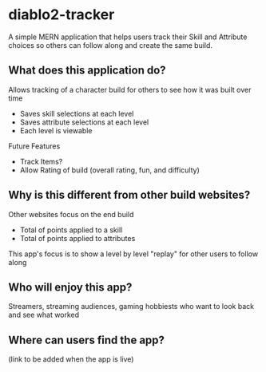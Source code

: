 # diablo2-tracker
A simple MERN application that helps users track their Skill and Attribute choices so others can follow along and create the same build.

## What does this application do?

Allows tracking of a character build for others to see how it was built over time
- Saves skill selections at each level
- Saves attribute selections at each level
- Each level is viewable

Future Features
- Track Items?
- Allow Rating of build (overall rating, fun, and difficulty)

## Why is this different from other build websites?

Other websites focus on the end build
- Total of points applied to a skill
- Total of points applied to attributes

This app's focus is to show a level by level "replay" for other users to follow along

## Who will enjoy this app?

Streamers, streaming audiences, gaming hobbiests who want to look back and see what worked

## Where can users find the app?

(link to be added when the app is live)

